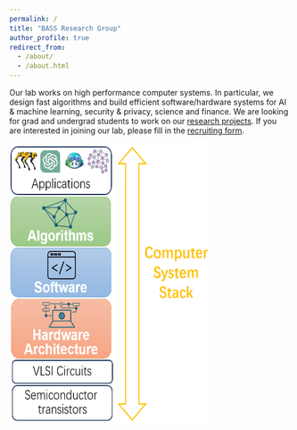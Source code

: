 ```yaml
---
permalink: /
title: "BASS Research Group"
author_profile: true
redirect_from: 
  - /about/
  - /about.html
---
```


Our lab works on high performance computer systems. 
In particular, we design fast algorithms and build efficient software/hardware systems for AI & machine learning, security & privacy, science and finance.
We are looking for grad and undergrad students to work on our [research projects](https://people.csail.mit.edu/xchen/student-oppo.html). 
If you are interested in joining our lab, please fill in the [recruiting form](https://docs.google.com/forms/d/e/1FAIpQLSfAwaRSct0V3gnxntv2CXUK8fum5PHSF3_ZZQlM1pgUO2MwfQ/viewform). 


<img src='/images/cross-stack.png' width='360' height='500'>
